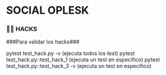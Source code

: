 # SOCIAL OPLESK
### 🏴‍☠️ HACKS 

 ###Para validar los hacks###
 
  pytest test_hack.py -v (ejecuta todos los test) 
  pytest test_hack.py::test_hack_1 (ejecuta un test en específico)
  pytest test_hack.py::test_hack_3 -v (ejecuta un test en específico)



